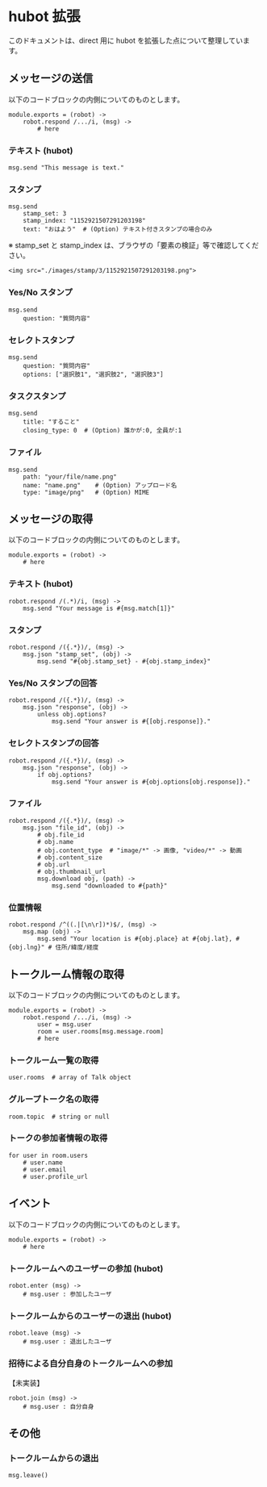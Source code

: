 # hubot 拡張

このドキュメントは、direct 用に hubot を拡張した点について整理しています。


## メッセージの送信

以下のコードブロックの内側についてのものとします。

	module.exports = (robot) ->
		robot.respond /.../i, (msg) ->
			# here

### テキスト (hubot)

	msg.send "This message is text."

### スタンプ
	
	msg.send
		stamp_set: 3
		stamp_index: "1152921507291203198"
  		text: "おはよう"  # (Option) テキスト付きスタンプの場合のみ

※ stamp_set と stamp_index は、ブラウザの「要素の検証」等で確認してください。

	<img src="./images/stamp/3/1152921507291203198.png">
	

### Yes/No スタンプ

	msg.send
		question: "質問内容"

### セレクトスタンプ

	msg.send
	    question: "質問内容"
	    options: ["選択肢1", "選択肢2", "選択肢3"]

### タスクスタンプ

	msg.send
		title: "すること"
		closing_type: 0  # (Option) 誰かが:0, 全員が:1

### ファイル

	msg.send
		path: "your/file/name.png"
		name: "name.png"    # (Option) アップロード名
		type: "image/png"   # (Option) MIME
	

## メッセージの取得

以下のコードブロックの内側についてのものとします。

	module.exports = (robot) ->
		# here


### テキスト (hubot)

	robot.respond /(.*)/i, (msg) ->
		msg.send "Your message is #{msg.match[1]}"

### スタンプ

	robot.respond /({.*})/, (msg) ->
		msg.json "stamp_set", (obj) ->
			msg.send "#{obj.stamp_set} - #{obj.stamp_index}"

### Yes/No スタンプの回答

	robot.respond /({.*})/, (msg) ->
		msg.json "response", (obj) ->
			unless obj.options?
				msg.send "Your answer is #{[obj.response]}."

### セレクトスタンプの回答

	robot.respond /({.*})/, (msg) ->
		msg.json "response", (obj) ->
			if obj.options?
				msg.send "Your answer is #{obj.options[obj.response]}."

### ファイル

	robot.respond /({.*})/, (msg) ->
	    msg.json "file_id", (obj) ->
			# obj.file_id
			# obj.name
			# obj.content_type  # "image/*" -> 画像, "video/*" -> 動画
			# obj.content_size
			# obj.url
			# obj.thumbnail_url
			msg.download obj, (path) ->
				msg.send "downloaded to #{path}"

### 位置情報

	robot.respond /^((.|[\n\r])*)$/, (msg) ->
		msg.map (obj) ->
			msg.send "Your location is #{obj.place} at #{obj.lat}, #{obj.lng}" # 住所/緯度/経度
		
## トークルーム情報の取得

以下のコードブロックの内側についてのものとします。

	module.exports = (robot) ->
		robot.respond /.../i, (msg) ->
			user = msg.user
			room = user.rooms[msg.message.room]
			# here

### トークルーム一覧の取得

	user.rooms  # array of Talk object

### グループトーク名の取得

	room.topic  # string or null

### トークの参加者情報の取得

	for user in room.users
		# user.name
		# user.email
		# user.profile_url


## イベント

以下のコードブロックの内側についてのものとします。

	module.exports = (robot) ->
		# here

### トークルームへのユーザーの参加 (hubot)

	robot.enter (msg) ->
		# msg.user : 参加したユーザ

### トークルームからのユーザーの退出 (hubot)

	robot.leave (msg) ->
		# msg.user : 退出したユーザ

### 招待による自分自身のトークルームへの参加

【未実装】

	robot.join (msg) ->
		# msg.user : 自分自身


## その他

### トークルームからの退出

	msg.leave()

